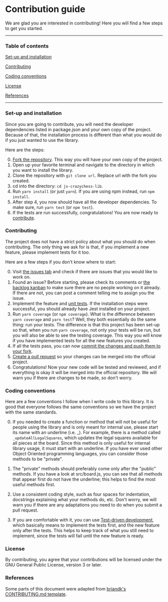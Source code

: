 # Contribution guide

We are glad you are interested in contributing! Here you will find a few steps to get you started.

---

### Table of contents

[Set-up and installation](#set-up-and-installation)

[Contributing](#contributing)

[Coding conventions](#coding-conventions)

[License](#license)

[References](#references)

---

### Set-up and installation

Since you are going to contribute, you will need the developer dependencies listed in package.json and your own copy of the project. Because of that, the installation process is different than what you would do if you just wanted to use the library.

Here are the steps:

0. [Fork the repository](https://docs.github.com/en/free-pro-team@latest/github/getting-started-with-github/fork-a-repo). This way you will have your own copy of the project.
1. Open up your favorite terminal and navigate to the directory in which you want to install the library.
2. Clone the repository with `git clone url`. Replace url with the fork you created.
3. cd into the directory: `cd js-crazychess-lib`.
4. Run `yarn install` (or just `yarn`). If you are using npm instead, run `npm install`.
5. After step 4, you now should have all the developer dependencies. To make sure, run `yarn test` (or `npm test`).
6. If the tests are run successfully, congratulations! You are now ready to [contribute](#contributing).

### Contributing

The project does not have a strict policy about what you should do when contributing. The only thing we ask for is that, if you implement a new feature, please implement tests for it too.

Here are a few steps if you don't know where to start:

0. Visit [the issues tab](https://github.com/Guilherme-Vasconcelos/js-crazychess-lib/issues) and check if there are issues that you would like to work on.
1. Found an issue? Before starting, please check its comments or [the backlog kanban](https://github.com/Guilherme-Vasconcelos/js-crazychess-lib/projects/1) to make sure there are no people working on it already. If there are not, you can post a comment telling me to assign you the issue.
2. Implement the feature and [unit tests](https://jestjs.io/docs/en/getting-started.html). If the installation steps were successful, you should already have Jest installed on your project.
3. Run `yarn coverage` (or `npm coverage`). What is the difference between `yarn coverage` and `yarn test`? Well, they both essentially do the same thing: run your tests. The difference is that this project has been set-up so that, when you run `yarn coverage`, not only your tests will be run, but you will also be able to see the testing coverage. This way you will know if you have implemented tests for all the new features you created.
4. If all the tests pass, you can now [commit the changes and push them to your fork](https://dont-be-afraid-to-commit.readthedocs.io/en/latest/git/commandlinegit.html).
5. [Create a pull request](https://docs.github.com/en/free-pro-team@latest/github/collaborating-with-issues-and-pull-requests/creating-a-pull-request) so your changes can be merged into the official project.
6. Congratulations! Now your new code will be tested and reviewed, and if everything is okay it will be merged into the official repository. We will warn you if there are changes to be made, so don't worry.

### Coding conventions

Here are a few conventions I follow when I write code to this library. It is good that everyone follows the same conventions so we have the project with the same standards.

0. If you needed to create a function or method that will not be useful for people using the library and is only meant for internal use, please start its name with an underline (i.e. _). For example, there is a method called `_updateAllLegalSquares`, which updates the legal squares available for all pieces at the board. Since this method is only useful for internal library usage, it must start with an underline. If you have ever used other Object Oriented programming languages, you can consider those methods to be "private".

1. The "private" methods should preferably come only after the "public" methods. If you have a look at src/board.js, you can see that all methods that appear first do not have the underline; this helps to find the most useful methods first.

2. Use a consistent coding style, such as four spaces for indentation, docstrings explaining what your methods do, etc. Don't worry, we will warn you if there are any adaptations you need to do when you submit a pull request.

3. If you are comfortable with it, you can use [Test-driven development](https://en.wikipedia.org/wiki/Test-driven_development), which basically means to implement the tests first, and the new feature only after the tests. This helps to keep track of what you still need to implement, since the tests will fail until the new feature is ready.

### License

By contributing, you agree that your contributions will be licensed under the GNU General Public License, version 3 or later.

### References

Some parts of this document were adapted from [briandk's CONTRIBUTING.md template](https://gist.github.com/briandk/3d2e8b3ec8daf5a27a62).
